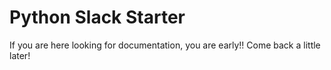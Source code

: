 # Python Slack Starter

If you are here looking for documentation, you are early!! 
Come back a little later!
